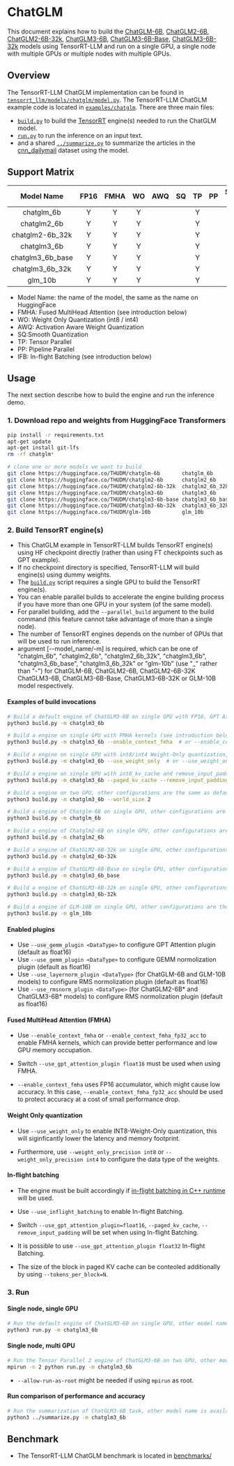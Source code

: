 # ChatGLM

This document explains how to build the [ChatGLM-6B](https://huggingface.co/THUDM/chatglm-6b), [ChatGLM2-6B](https://huggingface.co/THUDM/chatglm2-6b), [ChatGLM2-6B-32k](https://huggingface.co/THUDM/chatglm2-6b-32k), [ChatGLM3-6B](https://huggingface.co/THUDM/chatglm3-6b), [ChatGLM3-6B-Base](https://huggingface.co/THUDM/chatglm3-6b-base), [ChatGLM3-6B-32k](https://huggingface.co/THUDM/chatglm3-6b-32k) models using TensorRT-LLM and run on a single GPU, a single node with multiple GPUs or multiple nodes with multiple GPUs.

## Overview

The TensorRT-LLM ChatGLM implementation can be found in [`tensorrt_llm/models/chatglm/model.py`](../../tensorrt_llm/models/chatglm/model.py).
The TensorRT-LLM ChatGLM example code is located in [`examples/chatglm`](./). There are three main files:

* [`build.py`](./build.py) to build the [TensorRT](https://developer.nvidia.com/tensorrt) engine(s) needed to run the ChatGLM model.
* [`run.py`](./run.py) to run the inference on an input text.
* and a shared [`../summarize.py`](../summarize.py) to summarize the articles in the [cnn_dailymail](https://huggingface.co/datasets/cnn_dailymail) dataset using the model.

## Support Matrix

|    Model Name    | FP16  | FMHA  |  WO   |  AWQ  |  SQ   |  TP   |  PP   | Strongly Typed | C++ Runtime | benchmark |  IFB  |
| :--------------: | :---: | :---: | :---: | :---: | :---: | :---: | :---: | :------------: | :---------: | :-------: | :---: |
|    chatglm_6b    |   Y   |   Y   |   Y   |       |       |   Y   |       |       Y        |      Y      |     Y     |       |
|   chatglm2_6b    |   Y   |   Y   |   Y   |       |       |   Y   |       |       Y        |      Y      |     Y     |       |
| chatglm2-6b_32k  |   Y   |   Y   |   Y   |       |       |   Y   |       |       Y        |      Y      |     Y     |       |
|   chatglm3_6b    |   Y   |   Y   |   Y   |       |       |   Y   |       |       Y        |      Y      |     Y     |       |
| chatglm3_6b_base |   Y   |   Y   |   Y   |       |       |   Y   |       |       Y        |      Y      |     Y     |       |
| chatglm3_6b_32k  |   Y   |   Y   |   Y   |       |       |   Y   |       |       Y        |      Y      |     Y     |       |
|     glm_10b      |   Y   |   Y   |   Y   |       |       |   Y   |       |       Y        |             |           |       |

* Model Name: the name of the model, the same as the name on HuggingFace
* FMHA: Fused MultiHead Attention (see introduction below)
* WO: Weight Only Quantization (int8 / int4)
* AWQ: Activation Aware Weight Quantization
* SQ:Smooth Quantization
* TP: Tensor Parallel
* PP: Pipeline Parallel
* IFB: In-flight Batching (see introduction below)

## Usage

The next section describe how to build the engine and run the inference demo.

### 1. Download repo and weights from HuggingFace Transformers

```bash
pip install -r requirements.txt
apt-get update
apt-get install git-lfs
rm -rf chatglm*

# clone one or more models we want to build
git clone https://huggingface.co/THUDM/chatglm-6b       chatglm_6b
git clone https://huggingface.co/THUDM/chatglm2-6b      chatglm2_6b
git clone https://huggingface.co/THUDM/chatglm2-6b-32k  chatglm2_6b_32k
git clone https://huggingface.co/THUDM/chatglm3-6b      chatglm3_6b
git clone https://huggingface.co/THUDM/chatglm3-6b-base chatglm3_6b_base
git clone https://huggingface.co/THUDM/chatglm3-6b-32k  chatglm3_6b_32k
git clone https://huggingface.co/THUDM/glm-10b          glm_10b
```

### 2. Build TensorRT engine(s)

* This ChatGLM example in TensorRT-LLM builds TensorRT engine(s) using HF checkpoint directly (rather than using FT checkpoints such as GPT example).
* If no checkpoint directory is specified, TensorRT-LLM will build engine(s) using dummy weights.
* The [`build.py`](./build.py) script requires a single GPU to build the TensorRT engine(s).
* You can enable parallel builds to accelerate the engine building process if you have more than one GPU in your system (of the same model).
* For parallel building, add the `--parallel_build` argument to the build command (this feature cannot take advantage of more than a single node).
* The number of TensorRT engines depends on the number of GPUs that will be used to run inference.
* argument [--model_name/-m] is required, which can be one of "chatglm_6b", "chatglm2_6b", "chatglm2_6b_32k", "chatglm3_6b", "chatglm3_6b_base", "chatglm3_6b_32k" or "glm-10b" (use "_" rather than "-") for ChatGLM-6B, ChatGLM2-6B, ChatGLM2-6B-32K ChatGLM3-6B, ChatGLM3-6B-Base, ChatGLM3-6B-32K or GLM-10B model respectively.

#### Examples of build invocations

```bash
# Build a default engine of ChatGLM3-6B on single GPU with FP16, GPT Attention plugin, Gemm plugin, RMS Normolization plugin
python3 build.py -m chatglm3_6b

# Build a engine on single GPU with FMHA kernels (see introduction below), other configurations are the same as default example
python3 build.py -m chatglm3_6b --enable_context_fmha  # or --enable_context_fmha_fp32_acc

# Build a engine on single GPU with int8/int4 Weight-Only quantization, other configurations are the same as default example
python3 build.py -m chatglm3_6b --use_weight_only  # or --use_weight_only --weight_only_precision int4

# Build a engine on single GPU with int8_kv_cache and remove_input_padding, other configurations are the same as default example
python3 build.py -m chatglm3_6b --paged_kv_cache --remove_input_padding

# Build a engine on two GPU, other configurations are the same as default example
python3 build.py -m chatglm3_6b --world_size 2

# Build a engine of Chatglm-6B on single GPU, other configurations are the same as default example
python3 build.py -m chatglm_6b

# Build a engine of Chatglm2-6B on single GPU, other configurations are the same as default example
python3 build.py -m chatglm2_6b

# Build a engine of ChatGLM2-6B-32k on single GPU, other configurations are the same as default example
python3 build.py -m chatglm2_6b-32k

# Build a engine of ChatGLM3-6B-Base on single GPU, other configurations are the same as default example
python3 build.py -m chatglm3_6b_base

# Build a engine of ChatGLM3-6B-32k on single GPU, other configurations are the same as default example
python3 build.py -m chatglm3_6b-32k

# Build a engine of GLM-10B on single GPU, other configurations are the same as default example
python3 build.py -m glm_10b
```

#### Enabled plugins

* Use `--use_gemm_plugin <DataType>` to configure GPT Attention plugin (default as float16)
* Use `--use_gemm_plugin <DataType>` to configure GEMM normolization plugin (default as float16)
* Use `--use_layernorm_plugin <DataType>` (for ChatGLM-6B and GLM-10B models) to configure RMS normolization plugin (default as float16)
* Use `--use_rmsnorm_plugin <DataType>` (for ChatGLM2-6B\* and ChatGLM3-6B\* models) to configure RMS normolization plugin (default as float16)

#### Fused MultiHead Attention (FMHA)

* Use `--enable_context_fmha` or `--enable_context_fmha_fp32_acc` to enable FMHA kernels, which can provide better performance and low GPU memory occupation.

* Switch `--use_gpt_attention_plugin float16` must be used when using FMHA.

* `--enable_context_fmha` uses FP16 accumulator, which might cause low accuracy. In this case, `--enable_context_fmha_fp32_acc` should be used to protect accuracy at a cost of small performance drop.

#### Weight Only quantization

* Use `--use_weight_only` to enable INT8-Weight-Only quantization, this will siginficantly lower the latency and memory footprint.

* Furthermore, use `--weight_only_precision int8` or `--weight_only_precision int4` to configure the data type of the weights.

#### In-flight batching

* The engine must be built accordingly if [in-flight batching in C++ runtime](../../docs/in_flight_batching.md) will be used.

* Use `--use_inflight_batching` to enable In-flight Batching.

* Switch `--use_gpt_attention_plugin=float16`, `--paged_kv_cache`, `--remove_input_padding` will be set when using In-flight Batching.

* It is possible to use `--use_gpt_attention_plugin float32` In-flight Batching.

* The size of the block in paged KV cache can be conteoled additionally by using `--tokens_per_block=N`.

### 3. Run

#### Single node, single GPU

```bash
# Run the default engine of ChatGLM3-6B on single GPU, other model name is available if built.
python3 run.py -m chatglm3_6b
```

#### Single node, multi GPU

```bash
# Run the Tensor Parallel 2 engine of ChatGLM3-6B on two GPU, other model name is available if built.
mpirun -n 2 python run.py -m chatglm3_6b
```

* `--allow-run-as-root` might be needed if using `mpirun` as root.

#### Run comparison of performance and accuracy

```bash
# Run the summarization of ChatGLM3-6B task, other model name is available if built.
python3 ../summarize.py -m chatglm3_6b
```

## Benchmark

* The TensorRT-LLM ChatGLM benchmark is located in [benchmarks/](../../benchmarks/README.md)

